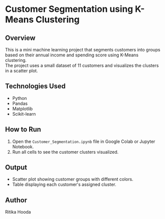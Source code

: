 # Customer Segmentation using K-Means Clustering

## Overview
This is a mini machine learning project that segments customers into groups based on their annual income and spending score using K-Means clustering.  
The project uses a small dataset of 11 customers and visualizes the clusters in a scatter plot.

## Technologies Used
- Python
- Pandas
- Matplotlib
- Scikit-learn

## How to Run
1. Open the `Customer_Segmentation.ipynb` file in Google Colab or Jupyter Notebook.
2. Run all cells to see the customer clusters visualized.

## Output
- Scatter plot showing customer groups with different colors.
- Table displaying each customer's assigned cluster.

## Author
Ritika Hooda

